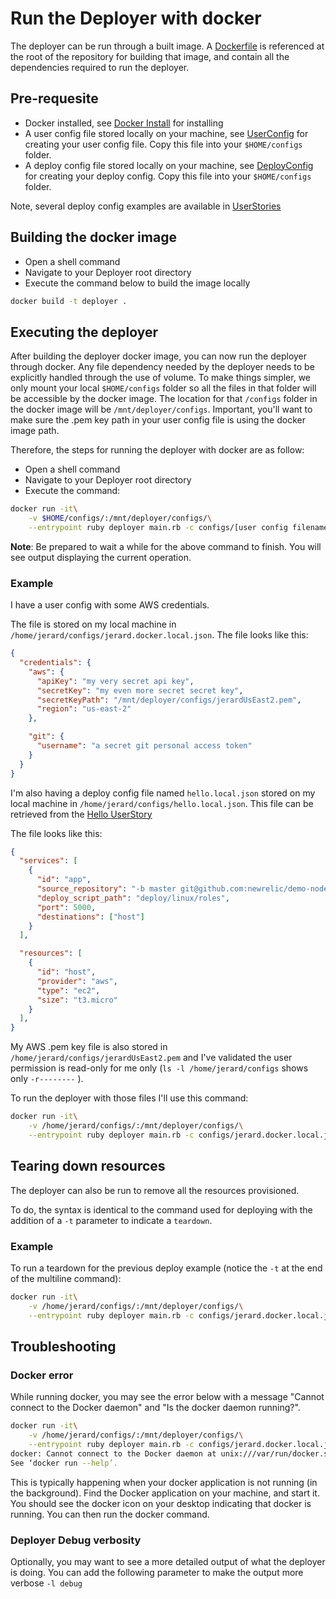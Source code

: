 # Run the Deployer with docker

The deployer can be run through a built image. A [Dockerfile](../../../Dockerfile) is referenced at the root of the repository for building that image, and contain all the dependencies required to run the deployer.

## Pre-requesite

* Docker installed, see [Docker Install](../install/README.md) for installing
* A user config file stored locally on your machine, see [UserConfig](../../user_config/README.md) for creating your user config file. Copy this file into your `$HOME/configs` folder.
* A deploy config file stored locally on your machine, see [DeployConfig](../../deploy_config/README.md) for creating your deploy config. Copy this file into your `$HOME/configs` folder.

Note, several deploy config examples are available in [UserStories](../../tutorial/user_stories/README.md)

## Building the docker image

* Open a shell command
* Navigate to your Deployer root directory
* Execute the command below to build the image locally
```bash
docker build -t deployer .
```

## Executing the deployer

After building the deployer docker image, you can now run the deployer through docker.
Any file dependency needed by the deployer needs to be explicitly handled through the use of volume. To make things simpler, we only mount your local `$HOME/configs` folder so all the files in that folder will be accessible by the docker image. The location for that `/configs` folder in the docker image will be `/mnt/deployer/configs`.
Important, you'll want to make sure the .pem key path in your user config file is using the docker image path. 

Therefore, the steps for running the deployer with docker are as follow:

* Open a shell command
* Navigate to your Deployer root directory
* Execute the command:
```bash
docker run -it\
    -v $HOME/configs/:/mnt/deployer/configs/\
    --entrypoint ruby deployer main.rb -c configs/[user config filename].json -d configs/[deploy config filename].json
```
**Note**: Be prepared to wait a while for the above command to finish. You will see output displaying the current operation.

### Example

I have a user config with some AWS credentials. 

The file is stored on my local machine in `/home/jerard/configs/jerard.docker.local.json`. The file looks like this:
```json
{
  "credentials": {
    "aws": {
      "apiKey": "my very secret api key",
      "secretKey": "my even more secret secret key",
      "secretKeyPath": "/mnt/deployer/configs/jerardUsEast2.pem",
      "region": "us-east-2"
    },

    "git": {
      "username": "a secret git personal access token"
    }
  }
}
```

I'm also having a deploy config file named `hello.local.json` stored on my local machine in `/home/jerard/configs/hello.local.json`. This file can be retrieved from the [Hello UserStory](https://source.datanerd.us/Demotron/V3-Documentation/tree/master/UserStories/Hello)

The file looks like this:
```json
{
  "services": [
    {
      "id": "app",
      "source_repository": "-b master git@github.com:newrelic/demo-nodetron.git",
      "deploy_script_path": "deploy/linux/roles",
      "port": 5000,
      "destinations": ["host"]
    }
  ],

  "resources": [
    {
      "id": "host",
      "provider": "aws",
      "type": "ec2",
      "size": "t3.micro"
    }
  ],
}
```

My AWS .pem key file is also stored in `/home/jerard/configs/jerardUsEast2.pem` and I've validated the user permission is read-only for me only (`ls -l /home/jerard/configs` shows only `-r--------` ).

To run the deployer with those files I'll use this command:
```bash
docker run -it\
    -v /home/jerard/configs/:/mnt/deployer/configs/\
    --entrypoint ruby deployer main.rb -c configs/jerard.docker.local.json -d hello.local.json
```

## Tearing down resources

The deployer can also be run to remove all the resources provisioned. 

To do, the syntax is identical to the command used for deploying with the addition of a `-t` parameter to indicate a `teardown`.

### Example

To run a teardown for the previous deploy example (notice the `-t` at the end of the multiline command):

```bash
docker run -it\
    -v /home/jerard/configs/:/mnt/deployer/configs/\
    --entrypoint ruby deployer main.rb -c configs/jerard.docker.local.json -d hello.local.json -t
```

## Troubleshooting

### Docker error

While running docker, you may see the error below with a message "Cannot connect to the Docker daemon" and "Is the docker daemon running?".

```bash
docker run -it\
    -v /home/jerard/configs/:/mnt/deployer/configs/\
    --entrypoint ruby deployer main.rb -c configs/jerard.docker.local.json -d hello.local.json
docker: Cannot connect to the Docker daemon at unix:///var/run/docker.sock. Is the docker daemon running?.
See ‘docker run --help’.
```

This is typically happening when your docker application is not running (in the background). Find the Docker application on your machine, and start it. You should see the docker icon on your desktop indicating that docker is running. You can then run the docker command.

### Deployer Debug verbosity

Optionally, you may want to see a more detailed output of what the deployer is doing. You can add the following parameter to make the output more verbose `-l debug`
